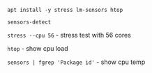 `apt install -y stress lm-sensors htop`

`sensors-detect`

`stress --cpu 56` - stress test with 56 cores

`htop` - show cpu load

`sensors | fgrep 'Package id'` - show cpu temp 

